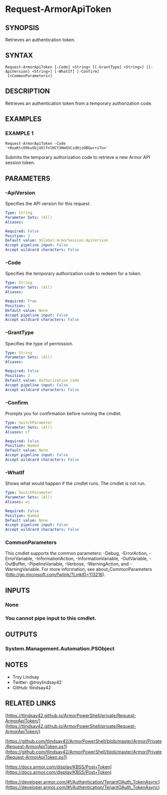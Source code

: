 # Request-ArmorApiToken

## SYNOPSIS
Retrieves an authentication token.

## SYNTAX

```
Request-ArmorApiToken [-Code] <String> [[-GrantType] <String>] [[-ApiVersion] <String>] [-WhatIf] [-Confirm]
 [<CommonParameters>]
```

## DESCRIPTION
Retrieves an authentication token from a temporary authorization code.

## EXAMPLES

### EXAMPLE 1
```
Request-ArmorApiToken -Code '+8oaKtcO9kuVbjUXlfnlHCY3HmXXCidHjzOBGwr+iTo='
```

Submits the temporary authorization code to retrieve a new Armor API session
token.

## PARAMETERS

### -ApiVersion
Specifies the API version for this request.

```yaml
Type: String
Parameter Sets: (All)
Aliases:

Required: False
Position: 3
Default value: $Global:ArmorSession.ApiVersion
Accept pipeline input: False
Accept wildcard characters: False
```

### -Code
Specifies the temporary authorization code to redeem for a token.

```yaml
Type: String
Parameter Sets: (All)
Aliases:

Required: True
Position: 1
Default value: None
Accept pipeline input: False
Accept wildcard characters: False
```

### -GrantType
Specifies the type of permission.

```yaml
Type: String
Parameter Sets: (All)
Aliases:

Required: False
Position: 2
Default value: Authorization_code
Accept pipeline input: False
Accept wildcard characters: False
```

### -Confirm
Prompts you for confirmation before running the cmdlet.

```yaml
Type: SwitchParameter
Parameter Sets: (All)
Aliases: cf

Required: False
Position: Named
Default value: None
Accept pipeline input: False
Accept wildcard characters: False
```

### -WhatIf
Shows what would happen if the cmdlet runs.
The cmdlet is not run.

```yaml
Type: SwitchParameter
Parameter Sets: (All)
Aliases: wi

Required: False
Position: Named
Default value: None
Accept pipeline input: False
Accept wildcard characters: False
```

### CommonParameters
This cmdlet supports the common parameters: -Debug, -ErrorAction, -ErrorVariable, -InformationAction, -InformationVariable, -OutVariable, -OutBuffer, -PipelineVariable, -Verbose, -WarningAction, and -WarningVariable.
For more information, see about_CommonParameters (http://go.microsoft.com/fwlink/?LinkID=113216).

## INPUTS

### None
###     You cannot pipe input to this cmdlet.
## OUTPUTS

### System.Management.Automation.PSObject
## NOTES
- Troy Lindsay
- Twitter: @troylindsay42
- GitHub: tlindsay42

## RELATED LINKS

[https://tlindsay42.github.io/ArmorPowerShell/private/Request-ArmorApiToken/](https://tlindsay42.github.io/ArmorPowerShell/private/Request-ArmorApiToken/)

[https://github.com/tlindsay42/ArmorPowerShell/blob/master/Armor/Private/Request-ArmorApiToken.ps1](https://github.com/tlindsay42/ArmorPowerShell/blob/master/Armor/Private/Request-ArmorApiToken.ps1)

[https://docs.armor.com/display/KBSS/Post+Token](https://docs.armor.com/display/KBSS/Post+Token)

[https://developer.armor.com/#!/Authentication/TenantOAuth_TokenAsync](https://developer.armor.com/#!/Authentication/TenantOAuth_TokenAsync)

